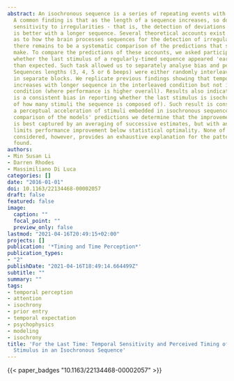```yaml
---
abstract: An isochronous sequence is a series of repeating events with the same inter-onset-interval.
  A common finding is that as the length of a sequence increases, so does temporal
  sensitivity to irregularities - that is, the detection of deviations from isochrony
  is better with a longer sequence. Several theoretical accounts exist in the literature
  as to how the brain processes sequences for the detection of irregularities, yet
  there remains to be a systematic comparison of the predictions that such accounts
  make. To compare the predictions of these accounts, we asked participants to report
  whether the last stimulus of a regularly-timed sequence appeared 'earlier' or 'later'
  than expected. Such task allowed us to separately analyse bias and performance.
  Sequences lengths (3, 4, 5 or 6 beeps) were either randomly interleaved or presented
  in separate blocks. We replicate previous findings showing that temporal sensitivity
  increases with longer sequence in the interleaved condition but not in the blocked
  condition (where performance is higher overall). Results also indicate that there
  is a consistent bias in reporting whether the last stimulus is isochronous (irrespectively
  of how many stimuli the sequence is composed of). Such result is consistent with
  a perceptual acceleration of stimuli embedded in isochronous sequences. From the
  comparison of the models' predictions we determine that the improvement in sensitivity
  is best captured by an averaging of successive estimates, but with an element that
  limits performance improvement below statistical optimality. None of the models
  considered, however, provides an exhaustive explanation for the pattern of results
  found.
authors:
- Min Susan Li
- Darren Rhodes
- Massimiliano Di Luca
categories: []
date: "2016-01-01"
doi: 10.1163/22134468-00002057
draft: false
featured: false
image:
  caption: ""
  focal_point: ""
  preview_only: false
lastmod: "2021-04-16T20:49:15+02:00"
projects: []
publication: '*Timing and Time Perception*'
publication_types:
- "2"
publishDate: "2021-04-16T18:49:14.664499Z"
subtitle: ""
summary: ""
tags:
- temporal perception
- attention
- isochrony
- prior entry
- temporal expectation
- psychophysics
- modeling
- isochrony
title: 'For the Last Time: Temporal Sensitivity and Perceived Timing of the Final
  Stimulus in an Isochronous Sequence'
---
```

{{< paper_badges "10.1163/22134468-00002057" >}}
